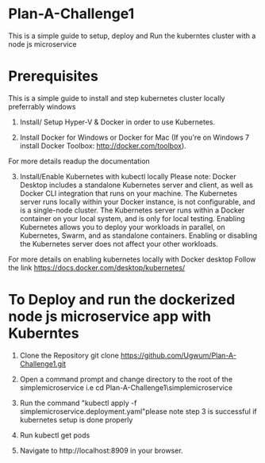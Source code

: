 # Plan-A-Challenge1

This is a simple guide to setup, deploy and Run the kuberntes cluster with a node js microservice

# Prerequisites
 
This is a simple guide to install and step kubernetes cluster locally preferrably windows 

1. Install/ Setup Hyper-V & Docker in order to use Kubernetes.

2. Install Docker for Windows or Docker for Mac (If you're on Windows 7 install Docker Toolbox: http://docker.com/toolbox).

For more details readup the documentation

3. Install/Enable Kubernetes with kubectl locally
  Please note:
  Docker Desktop includes a standalone Kubernetes server and client, as well as Docker CLI integration that runs on your machine. 
  The Kubernetes server runs locally within your Docker instance, is not configurable, and is a single-node cluster.
  The Kubernetes server runs within a Docker container on your local system, and is only for local testing. Enabling Kubernetes allows you to deploy your workloads in parallel, on Kubernetes, Swarm, and as standalone containers. 
  Enabling or disabling the Kubernetes server does not affect your other workloads.

For more details on enabling kubernetes locally with Docker desktop Follow the link https://docs.docker.com/desktop/kubernetes/


# To Deploy and run the dockerized node js microservice app with Kuberntes 

 
1. Clone the Repository  git clone https://github.com/Ugwum/Plan-A-Challenge1.git

2. Open a command prompt  and change directory to the root of the simplemicroservice i.e cd  Plan-A-Challenge1\simplemicroservice 

3. Run the command "kubectl apply -f simplemicroservice.deployment.yaml"please note step 3 is successful if kubernetes setup is done properly
 
4. Run kubectl get pods
 
5. Navigate to http://localhost:8909 in your browser.